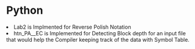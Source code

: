 # Python
<li> Lab2 is Implmented for Reverse Polish Notation </li>
<li> htn_PA__EC is Implemented for Detecting Block depth for an input file that would help the Compiler keeping track of the data with Symbol Table.</li>
